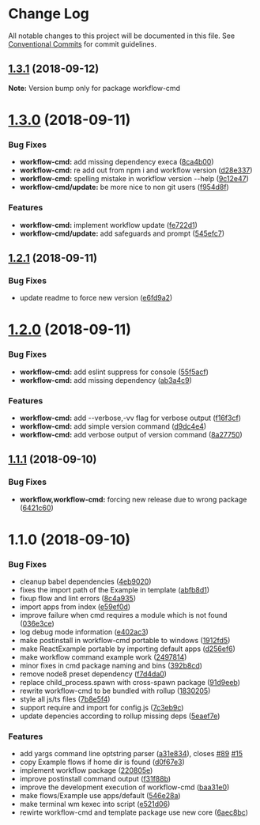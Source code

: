 # Change Log

All notable changes to this project will be documented in this file.
See [Conventional Commits](https://conventionalcommits.org) for commit guidelines.

<a name="1.3.1"></a>
## [1.3.1](https://github.com/havardh/workflow/compare/workflow-cmd@1.3.0...workflow-cmd@1.3.1) (2018-09-12)

**Note:** Version bump only for package workflow-cmd





<a name="1.3.0"></a>
# [1.3.0](https://github.com/havardh/workflow/compare/workflow-cmd@1.2.1...workflow-cmd@1.3.0) (2018-09-11)


### Bug Fixes

* **workflow-cmd:** add missing dependency execa ([8ca4b00](https://github.com/havardh/workflow/commit/8ca4b00))
* **workflow-cmd:** re add out from npm i and workflow version ([d28e337](https://github.com/havardh/workflow/commit/d28e337))
* **workflow-cmd:** spelling mistake in workflow version --help ([9c12e47](https://github.com/havardh/workflow/commit/9c12e47))
* **workflow-cmd/update:** be more nice to non git users ([f954d8f](https://github.com/havardh/workflow/commit/f954d8f))


### Features

* **workflow-cmd:** implement workflow update ([fe722d1](https://github.com/havardh/workflow/commit/fe722d1))
* **workflow-cmd/update:** add safeguards and prompt ([545efc7](https://github.com/havardh/workflow/commit/545efc7))





<a name="1.2.1"></a>
## [1.2.1](https://github.com/havardh/workflow/compare/workflow-cmd@1.2.0...workflow-cmd@1.2.1) (2018-09-11)


### Bug Fixes

* update readme to force new version ([e6fd9a2](https://github.com/havardh/workflow/commit/e6fd9a2))





<a name="1.2.0"></a>
# [1.2.0](https://github.com/havardh/workflow/compare/workflow-cmd@1.1.1...workflow-cmd@1.2.0) (2018-09-11)


### Bug Fixes

* **workflow-cmd:** add eslint suppress for console ([55f5acf](https://github.com/havardh/workflow/commit/55f5acf))
* **workflow-cmd:** add missing dependency ([ab3a4c9](https://github.com/havardh/workflow/commit/ab3a4c9))


### Features

* **workflow-cmd:** add --verbose,-vv flag for verbose output ([f16f3cf](https://github.com/havardh/workflow/commit/f16f3cf))
* **workflow-cmd:** add simple version command ([d9dc4e4](https://github.com/havardh/workflow/commit/d9dc4e4))
* **workflow-cmd:** add verbose output of version command ([8a27750](https://github.com/havardh/workflow/commit/8a27750))





<a name="1.1.1"></a>
## [1.1.1](https://github.com/havardh/workflow/compare/workflow-cmd@1.1.0...workflow-cmd@1.1.1) (2018-09-10)


### Bug Fixes

* **workflow,workflow-cmd:** forcing new release due to wrong package ([6421c60](https://github.com/havardh/workflow/commit/6421c60))





<a name="1.1.0"></a>
# 1.1.0 (2018-09-10)


### Bug Fixes

* cleanup babel dependencies ([4eb9020](https://github.com/havardh/workflow/commit/4eb9020))
* fixes the import path of the Example in template ([abfb8d1](https://github.com/havardh/workflow/commit/abfb8d1))
* fixup flow and lint errors ([8c4a935](https://github.com/havardh/workflow/commit/8c4a935))
* import apps from index ([e59ef0d](https://github.com/havardh/workflow/commit/e59ef0d))
* improve failure when cmd requires a module which is not found ([036e3ce](https://github.com/havardh/workflow/commit/036e3ce))
* log debug mode information ([e402ac3](https://github.com/havardh/workflow/commit/e402ac3))
* make postinstall in workflow-cmd portable to windows ([1912fd5](https://github.com/havardh/workflow/commit/1912fd5))
* make ReactExample portable by importing default apps ([d256ef6](https://github.com/havardh/workflow/commit/d256ef6))
* make workflow command example work ([2497814](https://github.com/havardh/workflow/commit/2497814))
* minor fixes in cmd package naming and bins ([392b8cd](https://github.com/havardh/workflow/commit/392b8cd))
* remove node8 preset dependency ([f7d4da0](https://github.com/havardh/workflow/commit/f7d4da0))
* replace child_process.spawn with cross-spawn package ([91d9eeb](https://github.com/havardh/workflow/commit/91d9eeb))
* rewrite workflow-cmd to be bundled with rollup ([1830205](https://github.com/havardh/workflow/commit/1830205))
* style all js/ts files ([7b8e5f4](https://github.com/havardh/workflow/commit/7b8e5f4))
* support require and import for config.js ([7c3eb9c](https://github.com/havardh/workflow/commit/7c3eb9c))
* update depencies according to rollup missing deps ([5eaef7e](https://github.com/havardh/workflow/commit/5eaef7e))


### Features

* add yargs command line optstring parser ([a31e834](https://github.com/havardh/workflow/commit/a31e834)), closes [#89](https://github.com/havardh/workflow/issues/89) [#15](https://github.com/havardh/workflow/issues/15)
* copy Example flows if home dir is found ([d0f67e3](https://github.com/havardh/workflow/commit/d0f67e3))
* implement workflow package ([220805e](https://github.com/havardh/workflow/commit/220805e))
* improve postinstall command output ([f31f88b](https://github.com/havardh/workflow/commit/f31f88b))
* improve the development execution of workflow-cmd ([baa31e0](https://github.com/havardh/workflow/commit/baa31e0))
* make flows/Example use apps/default ([546e28a](https://github.com/havardh/workflow/commit/546e28a))
* make terminal wm kexec into script ([e521d06](https://github.com/havardh/workflow/commit/e521d06))
* rewirte workflow-cmd and template package use new core ([6aec8bc](https://github.com/havardh/workflow/commit/6aec8bc))
